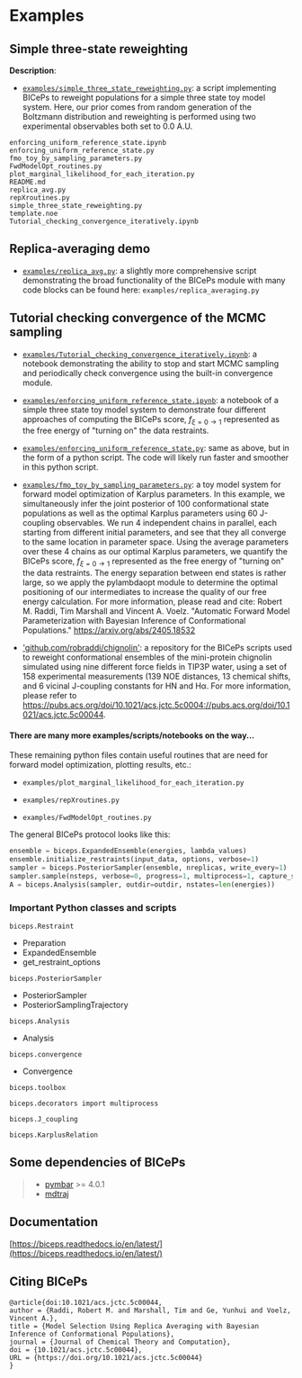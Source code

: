 # Examples

## Simple three-state reweighting

**Description**: 
- [`examples/simple_three_state_reweighting.py`](examples/simple_three_state_reweighting.py): a script implementing BICePs to reweight populations for a simple three state toy model system.  Here, our prior comes from random generation of the Boltzmann distribution and reweighting is performed using two experimental observables both set to 0.0 A.U. 

```
enforcing_uniform_reference_state.ipynb
enforcing_uniform_reference_state.py
fmo_toy_by_sampling_parameters.py
FwdModelOpt_routines.py
plot_marginal_likelihood_for_each_iteration.py
README.md
replica_avg.py
repXroutines.py
simple_three_state_reweighting.py
template.noe
Tutorial_checking_convergence_iteratively.ipynb
```

## Replica-averaging demo

- [`examples/replica_avg.py`](examples/replica_avg.py): a slightly more comprehensive script demonstrating the broad functionality of the BICePs module with many code blocks can be found here: `examples/replica_averaging.py`

## Tutorial checking convergence of the MCMC sampling

- [`examples/Tutorial_checking_convergence_iteratively.ipynb`](examples/Tutorial_checking_convergence_iteratively.ipynb): a notebook demonstrating the ability to stop and start MCMC sampling and periodically check convergence using the built-in convergence module.


- [`examples/enforcing_uniform_reference_state.ipynb`](examples/enforcing_uniform_reference_state.ipynb): a notebook of a simple three state toy model system to demonstrate four different approaches of computing the BICePs score, $f_{\xi=0 \rightarrow 1}$ represented as the free energy of "turning on" the data restraints.
- [`examples/enforcing_uniform_reference_state.py`](examples/enforcing_uniform_reference_state.py): same as above, but in the form of a python script. The code will likely run faster and smoother in this python script. 

- [`examples/fmo_toy_by_sampling_parameters.py`](examples/fmo_toy_by_sampling_parameters.py): a toy model system for forward model optimization of Karplus parameters. In this example, we simultaneously infer the joint posterior of 100 conformational state populations as well as the optimal Karplus parameters using 60 J-coupling observables. We run 4 independent chains in parallel, each starting from different initial parameters, and see that they all converge to the same location in parameter space. Using the average parameters over these 4 chains as our optimal Karplus parameters, we quantify the BICePs score, $f_{\xi=0 \rightarrow 1}$ represented as the free energy of "turning on" the data restraints. The energy separation between end states is rather large, so we apply the pylambdaopt module to determine the optimal positioning of our intermediates to increase the quality of our free energy calculation. For more information, please read and cite: Robert M. Raddi, Tim Marshall and Vincent A. Voelz. "Automatic Forward Model Parameterization with Bayesian Inference of Conformational Populations." https://arxiv.org/abs/2405.18532 

- ['github.com/robraddi/chignolin'](https://github.com/robraddi/chignolin): a repository for the BICePs scripts used to reweight conformational ensembles of the mini-protein chignolin simulated using nine different force fields in TIP3P water, using a set of 158 experimental measurements (139 NOE distances, 13 chemical shifts, and 6 vicinal J-coupling constants for HN and Hα. For more information, please refer to https://pubs.acs.org/doi/10.1021/acs.jctc.5c0004://pubs.acs.org/doi/10.1021/acs.jctc.5c00044.



#### There are many more examples/scripts/notebooks on the way...


These remaining python files contain useful routines that are need for forward model optimization, plotting results, etc.:

- `examples/plot_marginal_likelihood_for_each_iteration.py`

- `examples/repXroutines.py`

- `examples/FwdModelOpt_routines.py`




The general BICePs protocol looks like this:

```python
ensemble = biceps.ExpandedEnsemble(energies, lambda_values)
ensemble.initialize_restraints(input_data, options, verbose=1)
sampler = biceps.PosteriorSampler(ensemble, nreplicas, write_every=1)
sampler.sample(nsteps, verbose=0, progress=1, multiprocess=1, capture_stdout=0)
A = biceps.Analysis(sampler, outdir=outdir, nstates=len(energies))
```



### Important Python classes and scripts

`biceps.Restraint`
  - Preparation
  - ExpandedEnsemble
  - get_restraint_options
  
`biceps.PosteriorSampler`
  - PosteriorSampler
  - PosteriorSamplingTrajectory



`biceps.Analysis`
  - Analysis

`biceps.convergence`
  - Convergence


`biceps.toolbox`

`biceps.decorators import multiprocess`

`biceps.J_coupling`

`biceps.KarplusRelation`







Some dependencies of BICePs
---------------------------

> -   [pymbar](https://pymbar.readthedocs.io) >= 4.0.1
> -   [mdtraj](https://mdtraj.org)



Documentation
-------------

[https://biceps.readthedocs.io/en/latest/](https://biceps.readthedocs.io/en/latest/)


Citing BICePs
-------------

```
@article{doi:10.1021/acs.jctc.5c00044,
author = {Raddi, Robert M. and Marshall, Tim and Ge, Yunhui and Voelz, Vincent A.},
title = {Model Selection Using Replica Averaging with Bayesian Inference of Conformational Populations},
journal = {Journal of Chemical Theory and Computation},
doi = {10.1021/acs.jctc.5c00044},
URL = {https://doi.org/10.1021/acs.jctc.5c00044}
}
```














